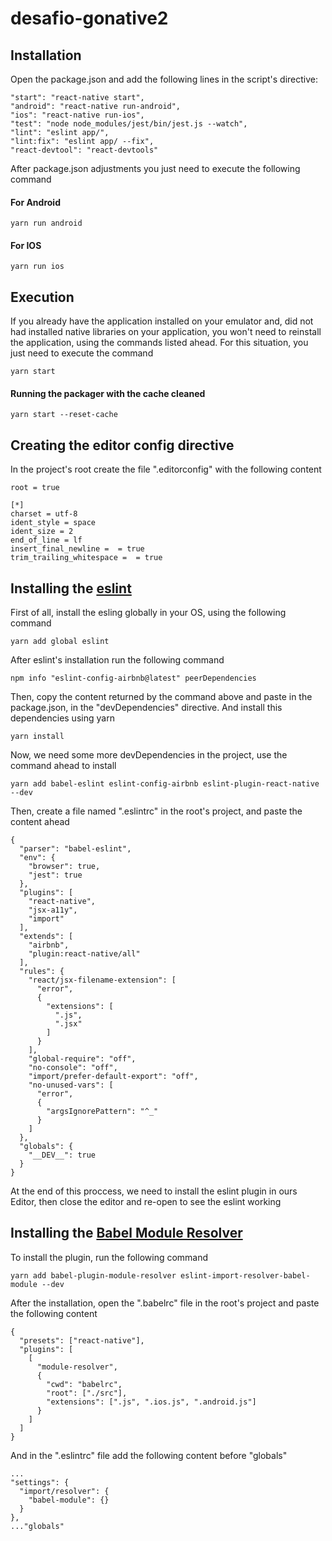 # desafio-gonative2

## Installation

Open the package.json and add the following lines in the script's directive:

```
"start": "react-native start",
"android": "react-native run-android",
"ios": "react-native run-ios",
"test": "node node_modules/jest/bin/jest.js --watch",
"lint": "eslint app/",
"lint:fix": "eslint app/ --fix",
"react-devtool": "react-devtools"
```

After package.json adjustments you just need to execute the following command

#### For Android

```
yarn run android
```

#### For IOS

```
yarn run ios
```

## Execution

If you already have the application installed on your emulator and, did not had installed native libraries on your application, you won't need to reinstall the application, using the commands listed ahead. For this situation, you just need to execute the command

```
yarn start
```

#### Running the packager with the cache cleaned

```
yarn start --reset-cache
```

## Creating the editor config directive

In the project's root create the file ".editorconfig" with the following content

```
root = true

[*]
charset = utf-8
ident_style = space
ident_size = 2
end_of_line = lf
insert_final_newline =  = true
trim_trailing_whitespace =  = true
```
## Installing the [eslint](https://github.com/eslint/eslint)

First of all, install the esling globally in your OS, using the following command

```
yarn add global eslint
```

After eslint's installation run the following command

```
npm info "eslint-config-airbnb@latest" peerDependencies
```

Then, copy the content returned by the command above and paste in the package.json, in the "devDependencies" directive. And install this dependencies using yarn

```
yarn install
```

Now, we need some more devDependencies in the project, use the command ahead to install

```
yarn add babel-eslint eslint-config-airbnb eslint-plugin-react-native --dev
```

Then, create a file named ".eslintrc" in the root's project, and paste the content ahead

```
{
  "parser": "babel-eslint",
  "env": {
    "browser": true,
    "jest": true
  },
  "plugins": [
    "react-native",
    "jsx-a11y",
    "import"
  ],
  "extends": [
    "airbnb",
    "plugin:react-native/all"
  ],
  "rules": {
    "react/jsx-filename-extension": [
      "error",
      {
        "extensions": [
          ".js",
          ".jsx"
        ]
      }
    ],
    "global-require": "off",
    "no-console": "off",
    "import/prefer-default-export": "off",
    "no-unused-vars": [
      "error",
      {
        "argsIgnorePattern": "^_"
      }
    ]
  },
  "globals": {
    "__DEV__": true
  }
}
```
At the end of this proccess, we need to install the eslint plugin in ours Editor, then close the editor and re-open to see the eslint working


## Installing the [Babel Module Resolver](https://github.com/tleunen/babel-plugin-module-resolver)

To install the plugin, run the following command

```
yarn add babel-plugin-module-resolver eslint-import-resolver-babel-module --dev
```

After the installation, open the ".babelrc" file in the root's project and paste the following content

```
{
  "presets": ["react-native"],
  "plugins": [
    [
      "module-resolver",
      {
        "cwd": "babelrc",
        "root": ["./src"],
        "extensions": [".js", ".ios.js", ".android.js"]
      }
    ]
  ]
}
```

And in the ".eslintrc" file add the following content before "globals"

```
...
"settings": {
  "import/resolver": {
    "babel-module": {}
  }
},
..."globals"
```
